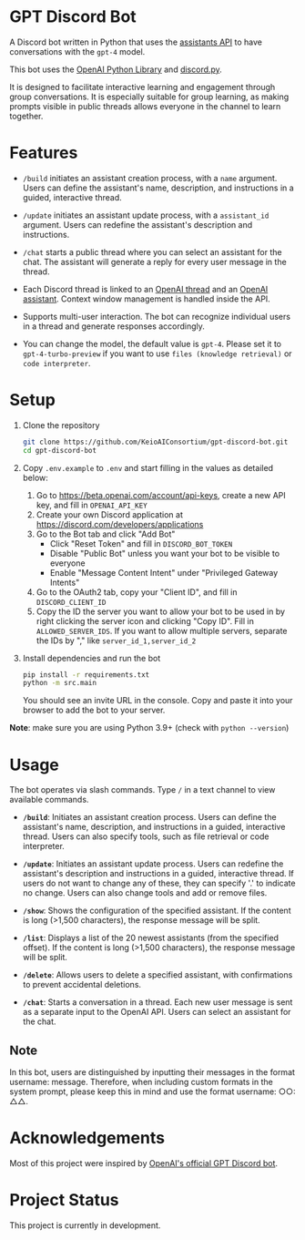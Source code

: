 # GPT Discord Bot

A Discord bot written in Python that uses the [assistants API](https://platform.openai.com/docs/api-reference/assistants) to have conversations with the `gpt-4` model.

This bot uses the [OpenAI Python Library](https://github.com/openai/openai-python) and [discord.py](https://discordpy.readthedocs.io/).

It is designed to facilitate interactive learning and engagement through group conversations. It is especially suitable for group learning, as making prompts visible in public threads allows everyone in the channel to learn together.

# Features

- `/build` initiates an assistant creation process, with a `name` argument. Users can define the assistant's name, description, and instructions in a guided, interactive thread.

- `/update` initiates an assistant update process, with a `assistant_id` argument. Users can redefine the assistant's description and instructions.

- `/chat` starts a public thread where you can select an assistant for the chat. The assistant will generate a reply for every user message in the thread.

- Each Discord thread is linked to an [OpenAI thread](https://platform.openai.com/docs/api-reference/threads) and an [OpenAI assistant](https://platform.openai.com/docs/api-reference/assistants). Context window management is handled inside the API.

- Supports multi-user interaction. The bot can recognize individual users in a thread and generate responses accordingly.

- You can change the model, the default value is `gpt-4`. Please set it to `gpt-4-turbo-preview` if you want to use `files (knowledge retrieval)` or `code interpreter`. 


# Setup

1. Clone the repository

    ```bash
    git clone https://github.com/KeioAIConsortium/gpt-discord-bot.git
    cd gpt-discord-bot
    ```

2. Copy `.env.example` to `.env` and start filling in the values as detailed below:

    1. Go to https://beta.openai.com/account/api-keys, create a new API key, and fill in `OPENAI_API_KEY`
    2. Create your own Discord application at https://discord.com/developers/applications
    3. Go to the Bot tab and click "Add Bot"
        - Click "Reset Token" and fill in `DISCORD_BOT_TOKEN`
        - Disable "Public Bot" unless you want your bot to be visible to everyone
        - Enable "Message Content Intent" under "Privileged Gateway Intents"
    4. Go to the OAuth2 tab, copy your "Client ID", and fill in `DISCORD_CLIENT_ID`
    5. Copy the ID the server you want to allow your bot to be used in by right clicking the server icon and clicking "Copy ID". Fill in `ALLOWED_SERVER_IDS`. If you want to allow multiple servers, separate the IDs by "," like `server_id_1,server_id_2`

3. Install dependencies and run the bot

    ```bash
    pip install -r requirements.txt
    python -m src.main
    ```

    You should see an invite URL in the console. Copy and paste it into your browser to add the bot to your server.
    
**Note**: make sure you are using Python 3.9+ (check with `python --version`)


# Usage

The bot operates via slash commands. Type `/` in a text channel to view available commands.

- **`/build`**: Initiates an assistant creation process. Users can define the assistant's name, description, and instructions in a guided, interactive thread. Users can also specify tools, such as file retrieval or code interpreter.

- **`/update`**: Initiates an assistant update process. Users can redefine the assistant's description and instructions in a guided, interactive thread. If users do not want to change any of these, they can specify '.' to indicate no change. Users can also change tools and add or remove files.

- **`/show`**: Shows the configuration of the specified assistant. If the content is long (>1,500 characters), the response message will be split.

- **`/list`**: Displays a list of the 20 newest assistants (from the specified offset). If the content is long (>1,500 characters), the response message will be split.

- **`/delete`**: Allows users to delete a specified assistant, with confirmations to prevent accidental deletions.

- **`/chat`**: Starts a conversation in a thread. Each new user message is sent as a separate input to the OpenAI API. Users can select an assistant for the chat.

## Note
In this bot, users are distinguished by inputting their messages in the format username: message. Therefore, when including custom formats in the system prompt, please keep this in mind and use the format username: ○○: △△.


# Acknowledgements

Most of this project were inspired by [OpenAI's official GPT Discord bot](https://github.com/openai/gpt-discord-bot/tree/main).


# Project Status

This project is currently in development.
